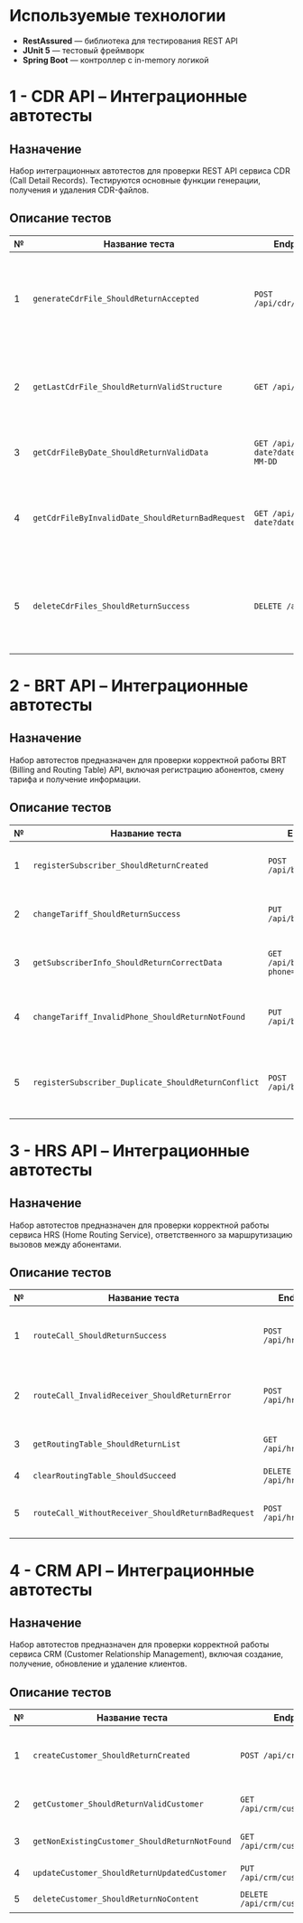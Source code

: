 # Используемые технологии

- **RestAssured** — библиотека для тестирования REST API
- **JUnit 5** — тестовый фреймворк
- **Spring Boot** — контроллер с in-memory логикой


# 1 - CDR API – Интеграционные автотесты

## Назначение
Набор интеграционных автотестов для проверки REST API сервиса CDR (Call Detail Records). Тестируются основные функции генерации, получения и удаления CDR-файлов.

## Описание тестов

| №  | Название теста                             | Endpoint              | Описание |
|----|---------------------------------------------|-----------------------|----------|
| 1  | `generateCdrFile_ShouldReturnAccepted`      | `POST /api/cdr/generate` | Проверка успешного запуска генерации CDR-файла. Ожидается статус `202 Accepted`. |
| 2  | `getLastCdrFile_ShouldReturnValidStructure` | `GET /api/cdr/last`   | Проверка структуры ответа и статуса при запросе последнего CDR-файла. |
| 3  | `getCdrFileByDate_ShouldReturnValidData`    | `GET /api/cdr/by-date?date=YYYY-MM-DD` | Проверка фильтрации CDR-файлов по дате. |
| 4  | `getCdrFileByInvalidDate_ShouldReturnBadRequest` | `GET /api/cdr/by-date?date=invalid` | Проверка обработки некорректного параметра даты. Ожидается `400 Bad Request`. |
| 5  | `deleteCdrFiles_ShouldReturnSuccess`        | `DELETE /api/cdr`     | Проверка удаления всех CDR-файлов. Ожидается успешный ответ со статусом `200 OK`. |

# 2 - BRT API – Интеграционные автотесты

## Назначение
Набор автотестов предназначен для проверки корректной работы BRT (Billing and Routing Table) API, включая регистрацию абонентов, смену тарифа и получение информации.

## Описание тестов

| №  | Название теста                              | Endpoint              | Описание |
|----|----------------------------------------------|-----------------------|----------|
| 1  | `registerSubscriber_ShouldReturnCreated`     | `POST /api/brt/register` | Регистрирует нового абонента, ожидается статус `201 Created`. |
| 2  | `changeTariff_ShouldReturnSuccess`           | `PUT /api/brt/tariff` | Меняет тариф абонента. Ожидается статус `200 OK`. |
| 3  | `getSubscriberInfo_ShouldReturnCorrectData`  | `GET /api/brt/info?phone=...` | Возвращает информацию о тарифе по номеру телефона. |
| 4  | `changeTariff_InvalidPhone_ShouldReturnNotFound` | `PUT /api/brt/tariff` | Пытается сменить тариф несуществующему абоненту. Ожидается `404`. |
| 5  | `registerSubscriber_Duplicate_ShouldReturnConflict` | `POST /api/brt/register` | Пытается повторно зарегистрировать абонента. Ожидается `409 Conflict`. |

# 3 - HRS API – Интеграционные автотесты

## Назначение
Набор автотестов предназначен для проверки корректной работы сервиса HRS (Home Routing Service), ответственного за маршрутизацию вызовов между абонентами.

## Описание тестов

| №  | Название теста                              | Endpoint              | Описание |
|----|----------------------------------------------|-----------------------|----------|
| 1  | `routeCall_ShouldReturnSuccess`              | `POST /api/hrs/route` | Корректная маршрутизация звонка между двумя абонентами. |
| 2  | `routeCall_InvalidReceiver_ShouldReturnError`| `POST /api/hrs/route` | Ошибка при маршрутизации на несуществующего абонента. |
| 3  | `getRoutingTable_ShouldReturnList`           | `GET /api/hrs/routes` | Получение текущей таблицы маршрутов. |
| 4  | `clearRoutingTable_ShouldSucceed`            | `DELETE /api/hrs/routes` | Очистка всех маршрутов. |
| 5  | `routeCall_WithoutReceiver_ShouldReturnBadRequest` | `POST /api/hrs/route` | Ошибка при отсутствии параметра `receiver`. |

# 4 - CRM API – Интеграционные автотесты

## Назначение
Набор автотестов предназначен для проверки корректной работы сервиса CRM (Customer Relationship Management), включая создание, получение, обновление и удаление клиентов.

## Описание тестов

| №  | Название теста                              | Endpoint                     | Описание |
|----|----------------------------------------------|------------------------------|----------|
| 1  | `createCustomer_ShouldReturnCreated`         | `POST /api/crm/customers`     | Создание нового клиента с обязательными полями `name` и `email`. |
| 2  | `getCustomer_ShouldReturnValidCustomer`     | `GET /api/crm/customers/{id}` | Получение информации о клиенте по ID. |
| 3  | `getNonExistingCustomer_ShouldReturnNotFound` | `GET /api/crm/customers/{id}` | Попытка получить несуществующего клиента. |
| 4  | `updateCustomer_ShouldReturnUpdatedCustomer` | `PUT /api/crm/customers/{id}` | Обновление данных клиента. |
| 5  | `deleteCustomer_ShouldReturnNoContent`      | `DELETE /api/crm/customers/{id}` | Удаление клиента по ID. |










